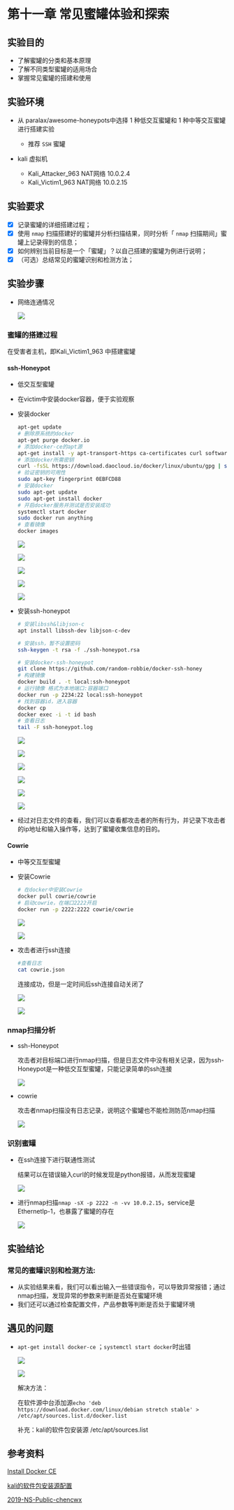 

# 第十一章 常见蜜罐体验和探索

## 实验目的

- 了解蜜罐的分类和基本原理
- 了解不同类型蜜罐的适用场合
- 掌握常见蜜罐的搭建和使用

## 实验环境

- 从 paralax/awesome-honeypots中选择 1 种低交互蜜罐和 1 种中等交互蜜罐进行搭建实验
  - 推荐 `SSH` 蜜罐

- kali 虚拟机
  - Kali_Attacker_963 NAT网络 10.0.2.4
  - Kali_Victim1_963   NAT网络 10.0.2.15

## 实验要求

- [x] 记录蜜罐的详细搭建过程；
- [x] 使用 `nmap` 扫描搭建好的蜜罐并分析扫描结果，同时分析「 `nmap` 扫描期间」蜜罐上记录得到的信息；
- [x] 如何辨别当前目标是一个「蜜罐」？以自己搭建的蜜罐为例进行说明；
- [x] （可选）总结常见的蜜罐识别和检测方法；

## 实验步骤

- 网络连通情况

  ![](images/网络连通情况.png)

### 蜜罐的搭建过程

在受害者主机，即Kali_Victim1_963 中搭建蜜罐

#### ssh-Honeypot

- 低交互型蜜罐

- 在victim中安装docker容器，便于实验观察

- 安装docker

  ```bash
  apt-get update
  # 删除原系统的docker
  apt-get purge docker.io
  # 添加docker-ce的apt源
  apt-get install -y apt-transport-https ca-certificates curl software-properties-common
  # 添加docker所需密钥
  curl -fsSL https://download.daocloud.io/docker/linux/ubuntu/gpg | sudo apt-key add -
  # 验证密钥的可用性
  sudo apt-key fingerprint 0EBFCD88
  # 安装docker
  sudo apt-get update 
  sudo apt-get install docker
  # 开启docker服务并测试是否安装成功
  systemctl start docker
  sudo docker run anything
  # 查看镜像
  docker images
  ```

  ![](images/添加docker-ce的apt源.png)

  ![](images/docker密钥.png)

  ![](images/添加docker软件源中的源.png)

  ![](images/docker-ce安装.png)

  ![](images/docker_helloworld.png)

  

- 安装ssh-honeypot

  ```bash
  # 安装libssh&libjson-c
  apt install libssh-dev libjson-c-dev
  
  # 安装ssh，暂不设置密码
  ssh-keygen -t rsa -f ./ssh-honeypot.rsa
  
  # 安装docker-ssh-honeypot
  git clone https://github.com/random-robbie/docker-ssh-honey
  # 构建镜像
  docker build . -t local:ssh-honeypot
  # 运行镜像 格式为本地端口:容器端口 
  docker run -p 2234:22 local:ssh-honeypot
  # 找到容器id，进入容器
  docker cp
  docker exec -i -t id bash
  # 查看日志
  tail -F ssh-honeypot.log
  ```

  ![](images/安装libssh&libjson-c.png)

  ![](images/构建ssh-honeypot镜像.png)

  ![](images/运行镜像.png)

  ![](images/进入容器.png)

  ![](images/攻击者ssh操作.png)

  ![](images/攻击者ssh多次尝试.png)

  

- 经过对日志文件的查看，我们可以查看都攻击者的所有行为，并记录下攻击者的ip地址和输入操作等，达到了蜜罐收集信息的目的。



#### Cowrie

- 中等交互型蜜罐

- 安装Cowrie

  ```bash
  # 在docker中安装Cowrie
  docker pull cowrie/cowrie
  # 启动cowrie，在端口2222开启
  docker run -p 2222:2222 cowrie/cowrie
  ```

  ![](images/安装cowrie.png)

  ![](images/启动cowrie.png)

- 攻击者进行ssh连接

  ```bash
  #查看日志
  cat cowrie.json 
  ```

  连接成功，但是一定时间后ssh连接自动关闭了

  ![](images/攻击者Wssh连接.png)

  ![](images/攻击者Wssh连接日志记载.png)

  




### nmap扫描分析

- ssh-Honeypot

  攻击者对目标端口进行nmap扫描，但是日志文件中没有相关记录，因为ssh-Honeypot是一种低交互型蜜罐，只能记录简单的ssh连接

  ![](images/攻击者nmap扫描.png)

- cowrie

  攻击者nmap扫描没有日志记录，说明这个蜜罐也不能检测防范nmap扫描

  ![](images/攻击者Wnmap扫描没有日志记录.png)





### 识别蜜罐

- 在ssh连接下进行联通性测试

  结果可以在错误输入curl的时候发现是python报错，从而发现蜜罐

  ![](images/攻击者Wssh连接下连通性测试.png)

- 进行nmap扫描`nmap -sX -p 2222 -n -vv 10.0.2.15`，service是 EthernetIp-1，也暴露了蜜罐的存在

  ![](images/攻击者WnmapService异常.png)



## 实验结论

### 常见的蜜罐识别和检测方法:

- 从实验结果来看，我们可以看出输入一些错误指令，可以导致异常报错；通过nmap扫描，发现异常的参数来判断是否处在蜜罐环境
- 我们还可以通过检查配置文件，产品参数等判断是否处于蜜罐环境



## 遇见的问题

- `apt-get install docker-ce` ；`systemctl start docker`时出错

  ![](images/problem_安装docker.png)

  ![](images/problem_开启docker.png)

  解决方法：

  在软件源中台添加源`echo 'deb https://download.docker.com/linux/debian stretch stable' > /etc/apt/sources.list.d/docker.list` 

  补充：kali的软件包安装源 /etc/apt/sources.list

  

## 参考资料

[Install Docker CE](https://beta.docs.docker.com/install/linux/docker-ce/ubuntu/) 

[kali的软件包安装源配置](https://blog.csdn.net/LYKymy/article/details/88920235) 

[2019-NS-Public-chencwx](https://github.com/CUCCS/2019-NS-Public-chencwx) 


